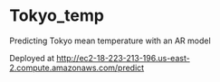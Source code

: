 # Tokyo_temp
Predicting Tokyo mean temperature with an AR model

Deployed at http://ec2-18-223-213-196.us-east-2.compute.amazonaws.com/predict
